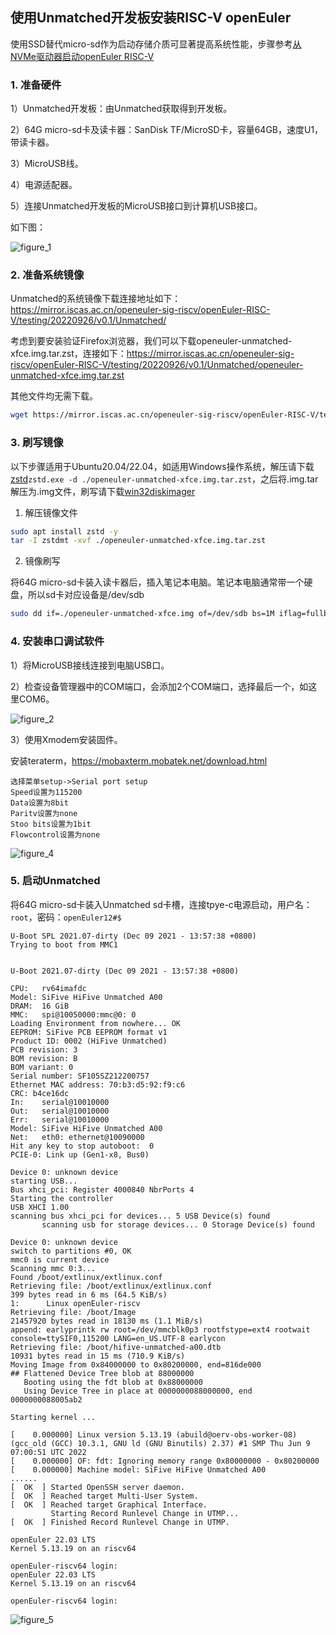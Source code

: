 ## 使用Unmatched开发板安装RISC-V openEuler

使用SSD替代micro-sd作为启动存储介质可显著提高系统性能，步骤参考[从NVMe驱动器启动openEuler RISC-V](./ssd.md)

### 1. 准备硬件

1）Unmatched开发板：由Unmatched获取得到开发板。

2）64G micro-sd卡及读卡器：SanDisk TF/MicroSD卡，容量64GB，速度U1，带读卡器。

3）MicroUSB线。

4）电源适配器。

5）连接Unmatched开发板的MicroUSB接口到计算机USB接口。

如下图：

![figure_1](./images/figure_1.jpg)

### 2. 准备系统镜像

Unmatched的系统镜像下载连接地址如下： https://mirror.iscas.ac.cn/openeuler-sig-riscv/openEuler-RISC-V/testing/20220926/v0.1/Unmatched/

考虑到要安装验证Firefox浏览器，我们可以下载openeuler-unmatched-xfce.img.tar.zst，连接如下：https://mirror.iscas.ac.cn/openeuler-sig-riscv/openEuler-RISC-V/testing/20220926/v0.1/Unmatched/openeuler-unmatched-xfce.img.tar.zst   

其他文件均无需下载。

```bash
wget https://mirror.iscas.ac.cn/openeuler-sig-riscv/openEuler-RISC-V/testing/20220926/v0.1/Unmatched/openeuler-unmatched-xfce.img.tar.zst  
```

### 3. 刷写镜像

以下步骤适用于Ubuntu20.04/22.04，如适用Windows操作系统，解压请下载[zstd](./zstd-v1.4.4-win32.zip)`zstd.exe -d ./openeuler-unmatched-xfce.img.tar.zst`，之后将.img.tar解压为.img文件，刷写请下载[win32diskimager](./win32diskimager-1.0.0-install.exe)

1. 解压镜像文件

```bash
sudo apt install zstd -y
tar -I zstdmt -xvf ./openeuler-unmatched-xfce.img.tar.zst
```

2. 镜像刷写

将64G micro-sd卡装入读卡器后，插入笔记本电脑。笔记本电脑通常带一个硬盘，所以sd卡对应设备是/dev/sdb

```bash
sudo dd if=./openeuler-unmatched-xfce.img of=/dev/sdb bs=1M iflag=fullblock oflag=direct conv=fsync status=progress
```

### 4. 安装串口调试软件

1）将MicroUSB接线连接到电脑USB口。

2）检查设备管理器中的COM端口，会添加2个COM端口，选择最后一个，如这里COM6。

![figure_2](./images/figure_2.png)

3）使用Xmodem安装固件。

安装teraterm，https://mobaxterm.mobatek.net/download.html

    选择菜单setup->Serial port setup
    Speed设置为115200
    Data设置为8bit
    Paritv设置为none
    Stoo bits设置为1bit
    Flowcontrol设置为none

![figure_4](./images/figure_4.png)

### 5. 启动Unmatched

将64G micro-sd卡装入Unmatched sd卡槽，连接tpye-c电源启动，用户名：`root`，密码：`openEuler12#$`

```
U-Boot SPL 2021.07-dirty (Dec 09 2021 - 13:57:38 +0800)
Trying to boot from MMC1


U-Boot 2021.07-dirty (Dec 09 2021 - 13:57:38 +0800)

CPU:   rv64imafdc
Model: SiFive HiFive Unmatched A00
DRAM:  16 GiB
MMC:   spi@10050000:mmc@0: 0
Loading Environment from nowhere... OK
EEPROM: SiFive PCB EEPROM format v1
Product ID: 0002 (HiFive Unmatched)
PCB revision: 3
BOM revision: B
BOM variant: 0
Serial number: SF105SZ212200757
Ethernet MAC address: 70:b3:d5:92:f9:c6
CRC: b4ce16dc
In:    serial@10010000
Out:   serial@10010000
Err:   serial@10010000
Model: SiFive HiFive Unmatched A00
Net:   eth0: ethernet@10090000
Hit any key to stop autoboot:  0
PCIE-0: Link up (Gen1-x8, Bus0)

Device 0: unknown device
starting USB...
Bus xhci_pci: Register 4000840 NbrPorts 4
Starting the controller
USB XHCI 1.00
scanning bus xhci_pci for devices... 5 USB Device(s) found
       scanning usb for storage devices... 0 Storage Device(s) found

Device 0: unknown device
switch to partitions #0, OK
mmc0 is current device
Scanning mmc 0:3...
Found /boot/extlinux/extlinux.conf
Retrieving file: /boot/extlinux/extlinux.conf
399 bytes read in 6 ms (64.5 KiB/s)
1:      Linux openEuler-riscv
Retrieving file: /boot/Image
21457920 bytes read in 18130 ms (1.1 MiB/s)
append: earlyprintk rw root=/dev/mmcblk0p3 rootfstype=ext4 rootwait console=ttySIF0,115200 LANG=en_US.UTF-8 earlycon
Retrieving file: /boot/hifive-unmatched-a00.dtb
10931 bytes read in 15 ms (710.9 KiB/s)
Moving Image from 0x84000000 to 0x80200000, end=816de000
## Flattened Device Tree blob at 88000000
   Booting using the fdt blob at 0x88000000
   Using Device Tree in place at 0000000088000000, end 0000000088005ab2

Starting kernel ...

[    0.000000] Linux version 5.13.19 (abuild@oerv-obs-worker-08) (gcc_old (GCC) 10.3.1, GNU ld (GNU Binutils) 2.37) #1 SMP Thu Jun 9 07:00:51 UTC 2022
[    0.000000] OF: fdt: Ignoring memory range 0x80000000 - 0x80200000
[    0.000000] Machine model: SiFive HiFive Unmatched A00
......
[  OK  ] Started OpenSSH server daemon.
[  OK  ] Reached target Multi-User System.
[  OK  ] Reached target Graphical Interface.
         Starting Record Runlevel Change in UTMP...
[  OK  ] Finished Record Runlevel Change in UTMP.

openEuler 22.03 LTS
Kernel 5.13.19 on an riscv64

openEuler-riscv64 login:
openEuler 22.03 LTS
Kernel 5.13.19 on an riscv64

openEuler-riscv64 login: 
```
![figure_5](./images/figure_5.jpg)
